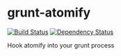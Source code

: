 grunt-atomify
=============

[![Build Status](https://api.travis-ci.org/mich-cook/grunt-atomify.svg?branch=master)](https://travis-ci.org/mich-cook/grunt-atomify)
[![Dependency Status](https://david-dm.org/mich-cook/grunt-atomify.svg)](https://david-dm.org/mich-cook/grunt-atomify)

Hook atomify into your grunt process

